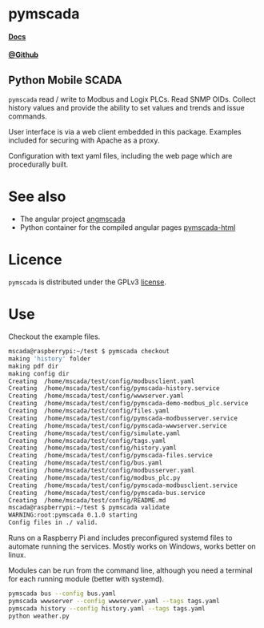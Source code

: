 # pymscada
#### [Docs](https://github.com/jamie0walton/pymscada/blob/main/docs/README.md)

#### [@Github](https://github.com/jamie0walton/pymscada/blob/main/README.md)

## Python Mobile SCADA

```pymscada``` read / write to Modbus and Logix PLCs. Read SNMP OIDs.
Collect history values and provide the ability to set values and trends
and issue commands.

User interface is via a web client embedded in this package. Examples included
for securing with Apache as a proxy.

Configuration with text yaml files, including the web page which are
procedurally built.

# See also

- The angular project [angmscada](https://github.com/jamie0walton/angmscada)
- Python container for the compiled angular pages [pymscada-html](https://github.com/jamie0walton/pymscada-html)

# Licence

```pymscada``` is distributed under the GPLv3 [license](./LICENSE).

# Use
Checkout the example files.
```bash
mscada@raspberrypi:~/test $ pymscada checkout
making 'history' folder
making pdf dir
making config dir
Creating  /home/mscada/test/config/modbusclient.yaml
Creating  /home/mscada/test/config/pymscada-history.service
Creating  /home/mscada/test/config/wwwserver.yaml
Creating  /home/mscada/test/config/pymscada-demo-modbus_plc.service
Creating  /home/mscada/test/config/files.yaml
Creating  /home/mscada/test/config/pymscada-modbusserver.service
Creating  /home/mscada/test/config/pymscada-wwwserver.service
Creating  /home/mscada/test/config/simulate.yaml
Creating  /home/mscada/test/config/tags.yaml
Creating  /home/mscada/test/config/history.yaml
Creating  /home/mscada/test/config/pymscada-files.service
Creating  /home/mscada/test/config/bus.yaml
Creating  /home/mscada/test/config/modbusserver.yaml
Creating  /home/mscada/test/config/modbus_plc.py
Creating  /home/mscada/test/config/pymscada-modbusclient.service
Creating  /home/mscada/test/config/pymscada-bus.service
Creating  /home/mscada/test/config/README.md
mscada@raspberrypi:~/test $ pymscada validate
WARNING:root:pymscada 0.1.0 starting
Config files in ./ valid.
``` 

Runs on a Raspberry Pi and includes preconfigured systemd files to
automate running the services. Mostly works on Windows, works better
on linux.

Modules can be run from the command line, although you need
a terminal for each running module (better with systemd).
```bash
pymscada bus --config bus.yaml
pymscada wwwserver --config wwwserver.yaml --tags tags.yaml
pymscada history --config history.yaml --tags tags.yaml
python weather.py
```
